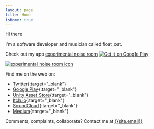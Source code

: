 ```yaml
---
layout: page
title: Home
isHome: true
---
```

Hi there

I'm a software developer and musician called float_oat. <!--I make <a href="{{ '/apps' | relative_url }}">apps</a>, <a href="{{ '/unity-assets' | relative_url }}">Unity assets</a> and <a href="{{ '/music' | relative_url }}">music</a>-->

<p>
	Check out my app <a href="experimental-noise-room">experimental noise room</a>
	<a target="_blank" href='https://play.google.com/store/apps/details?id=com.float_oat.experimental_noise_room&pcampaignid=MKT-Other-global-all-co-prtnr-py-PartBadge-Mar2515-1'><img class="google-play-button" alt='Get it on Google Play' src='https://play.google.com/intl/en_us/badges/images/generic/en_badge_web_generic.png'/></a>
</p>
<a target="_blank" href="experimental-noise-room"><img src="{{site.baseurl}}/assets/images/enr_promo.png" alt="experimental noise room icon"></a>

Find me on the web on:
* [Twitter](https://twitter.com/float_oat){:target="_blank"}
* [Google Play](https://play.google.com/store/apps/dev?id=6199139011269319077&hl=en-GB){:target="_blank"}
* [Unity Asset Store](https://assetstore.unity.com/publishers/44194){:target="_blank"}
* [Itch.io](https://float-oat.itch.io/){:target="_blank"}
* [SoundCloud](https://soundcloud.com/float_oat){:target="_blank"}
* [Medium](https://medium.com/@floatoat){:target="_blank"}

<p>Comments, complaints, collaborate? Contact me at <a href="mailto:{{site.email}}">{{site.email}}</a></p>
